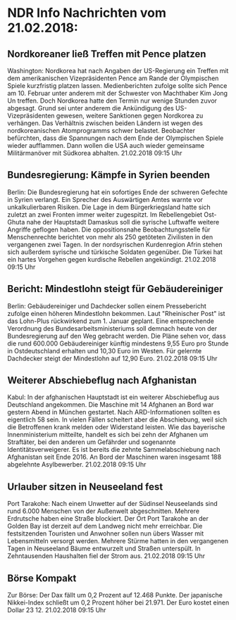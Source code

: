 # NDR Info Nachrichten vom 21.02.2018:


## Nordkoreaner ließ Treffen mit Pence platzen
Washington: Nordkorea hat nach Angaben der US-Regierung ein Treffen mit dem amerikanischen Vizepräsidenten Pence am Rande der Olympischen Spiele kurzfristig platzen lassen. Medienberichten zufolge sollte sich Pence am 10. Februar unter anderem mit der Schwester von Machthaber Kim Jong Un treffen. Doch Nordkorea hatte den Termin nur wenige Stunden zuvor abgesagt. Grund sei unter anderem die Ankündigung des US-Vizepräsidenten gewesen, weitere Sanktionen gegen Nordkorea zu verhängen. Das Verhältnis zwischen beiden Ländern ist wegen des nordkoreanischen Atomprogramms schwer belastet. Beobachter befürchten, dass die Spannungen nach dem Ende der Olympischen Spiele wieder aufflammen. Dann wollen die USA auch wieder gemeinsame Militärmanöver mit Südkorea abhalten. 21.02.2018 09:15 Uhr 

## Bundesregierung: Kämpfe in Syrien beenden
Berlin: Die Bundesregierung hat ein sofortiges Ende der schweren Gefechte in Syrien verlangt. Ein Sprecher des Auswärtigen Amtes warnte vor unkalkulierbaren Risiken. Die Lage in dem Bürgerkriegsland hatte sich zuletzt an zwei Fronten immer weiter zugespitzt. Im Rebellengebiet Ost-Ghuta nahe der Hauptstadt Damaskus soll die syrische Luftwaffe weitere Angriffe geflogen haben. Die oppositionsnahe Beobachtungsstelle für Menschenrechte berichtet von mehr als 250 getöteten Zivilisten in den vergangenen zwei Tagen. In der nordsyrischen Kurdenregion Afrin stehen sich außerdem syrische und türkische Soldaten gegenüber. Die Türkei hat ein hartes Vorgehen gegen kurdische Rebellen angekündigt. 21.02.2018 09:15 Uhr 

## Bericht: Mindestlohn steigt für Gebäudereiniger
Berlin: Gebäudereiniger und Dachdecker sollen einem Pressebericht zufolge einen höheren Mindestlohn bekommen. Laut "Rheinischer Post" ist das Lohn-Plus rückwirkend zum 1. Januar geplant. Eine entsprechende Verordnung des Bundesarbeitsministeriums soll demnach heute von der Bundesregierung auf den Weg gebracht werden. Die Pläne sehen vor, dass die rund 600.000 Gebäudereiniger künftig mindestens 9,55 Euro pro Stunde in Ostdeutschland erhalten und 10,30 Euro im Westen. Für gelernte Dachdecker steigt der Mindestlohn auf 12,90 Euro. 21.02.2018 09:15 Uhr 

## Weiterer Abschiebeflug nach Afghanistan
Kabul: In der afghanischen Hauptstadt ist ein weiterer Abschiebeflug aus Deutschland angekommen. Die Maschine mit 14 Afghanen an Bord war gestern Abend in München gestartet. Nach ARD-Informationen sollten es eigentlich 58 sein. In vielen Fällen scheitert aber die Abschiebung, weil sich die Betroffenen krank melden oder Widerstand leisten. Wie das bayerische Innenministerium mitteilte, handelt es sich bei zehn der Afghanen um Straftäter, bei den anderen um Gefährder und sogenannte Identitätsverweigerer. Es ist bereits die zehnte Sammelabschiebung nach Afghanistan seit Ende 2016. An Bord der Maschinen waren insgesamt 188 abgelehnte Asylbewerber. 21.02.2018 09:15 Uhr 

## Urlauber sitzen in Neuseeland fest
Port Tarakohe: Nach einem Unwetter auf der Südinsel Neuseelands sind rund 6.000 Menschen von der Außenwelt abgeschnitten. Mehrere Erdrutsche haben eine Straße blockiert. Der Ort Port Tarakohe an der Golden Bay ist derzeit auf dem Landweg nicht mehr erreichbar. Die festsitzenden Touristen und Anwohner sollen nun übers Wasser mit Lebensmitteln versorgt werden. Mehrere Stürme hatten in den vergangenen Tagen in Neuseeland Bäume entwurzelt und Straßen unterspült. In Zehntausenden Haushalten fiel der Strom aus. 21.02.2018 09:15 Uhr 

## Börse Kompakt
Zur Börse: Der Dax fällt um 0,2 Prozent auf 12.468 Punkte. Der japanische Nikkei-Index schließt um 0,2 Prozent höher bei 21.971. Der Euro kostet einen Dollar 23 12. 21.02.2018 09:15 Uhr 
